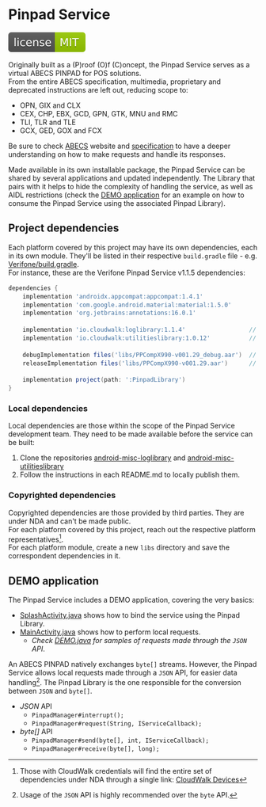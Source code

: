 # Pinpad Service

<img src="SHIELD.svg"/><br/>

Originally built as a (P)roof (O)f (C)oncept, the Pinpad Service serves as a
virtual ABECS PINPAD for POS solutions.  
From the entire ABECS specification, multimedia, proprietary and deprecated
instructions are left out, reducing scope to:  

- OPN, GIX and CLX
- CEX, CHP, EBX, GCD, GPN, GTK, MNU and RMC
- TLI, TLR and TLE
- GCX, GED, GOX and FCX

Be sure to check [ABECS](https://www.abecs.org.br/) website and
[specification](https://www.abecs.org.br/certificacao-funcional-dos-pinpads) to
have a deeper understanding on how to make requests and handle its responses.  

Made available in its own installable package, the Pinpad Service can be shared
by several applications and updated independently. The Library that pairs with
it helps to hide the complexity of handling the service, as well as AIDL
restrictions (check the [DEMO application](#demo-application) for an example on
how to consume the Pinpad Service using the associated Pinpad Library).  

## Project dependencies

Each platform covered by this project may have its own dependencies, each in
its own module. They'll be listed in their respective `build.gradle` file -
e.g. [Verifone/build.gradle](VerifoneService/build.gradle).  
For instance, these are the Verifone Pinpad Service v1.1.5 dependencies:  

```gradle
dependencies {
    implementation 'androidx.appcompat:appcompat:1.4.1'
    implementation 'com.google.android.material:material:1.5.0'
    implementation 'org.jetbrains:annotations:16.0.1'

    implementation 'io.cloudwalk:loglibrary:1.1.4'                  // local dependency
    implementation 'io.cloudwalk:utilitieslibrary:1.0.12'           // local dependency

    debugImplementation files('libs/PPCompX990-v001.29_debug.aar')  // copyrighted dependency
    releaseImplementation files('libs/PPCompX990-v001.29.aar')      // copyrighted dependency

    implementation project(path: ':PinpadLibrary')
}
```

### Local dependencies

Local dependencies are those within the scope of the Pinpad Service development
team. They need to be made available before the service can be built:  

1. Clone the repositories
   [android-misc-loglibrary](https://github.com/mauriciospinardi/android-misc-loglibrary)
   and [android-misc-utilitieslibrary](https://github.com/mauriciospinardi/android-misc-utilitieslibrary)
2. Follow the instructions in each README.md to locally publish them.

### Copyrighted dependencies

Copyrighted dependencies are those provided by third parties. They are under
NDA and can't be made public.  
For each platform covered by this project, reach out the respective platform
representatives[^1].  
For each platform module, create a new `libs` directory and save the
correspondent dependencies in it.

[^1]: Those with CloudWalk credentials will find the entire set of dependencies
under NDA through a single link:
[CloudWalk Devices](https://drive.google.com/drive/folders/1KX-WcBStMcyAN9CY-LTCBJ9zlkAlfEVA)

## DEMO application

The Pinpad Service includes a DEMO application, covering the very basics:  

- [SplashActivity.java](DEMO/src/main/java/io/cloudwalk/pos/demo/presentation/SplashActivity.java)
  shows how to bind the service using the Pinpad Library.
- [MainActivity.java](DEMO/src/main/java/io/cloudwalk/pos/demo/presentation/MainActivity.java)
  shows how to perform local requests.
  - _Check [DEMO.java](DEMO/src/main/java/io/cloudwalk/pos/demo/DEMO.java) for
    samples of requests made through the `JSON` API_.

An ABECS PINPAD natively exchanges `byte[]` streams. However, the Pinpad
Service allows local requests made through a `JSON` API, for easier
data handling[^2]. The Pinpad Library is the one responsible for the conversion
between `JSON` and `byte[]`.  

[^2]: Usage of the `JSON` API is highly recommended over the `byte` API.

- _JSON_ API
  - `PinpadManager#interrupt();`
  - `PinpadManager#request(String, IServiceCallback);`
- _byte[]_ API
  - `PinpadManager#send(byte[], int, IServiceCallback);`
  - `PinpadManager#receive(byte[], long);`
